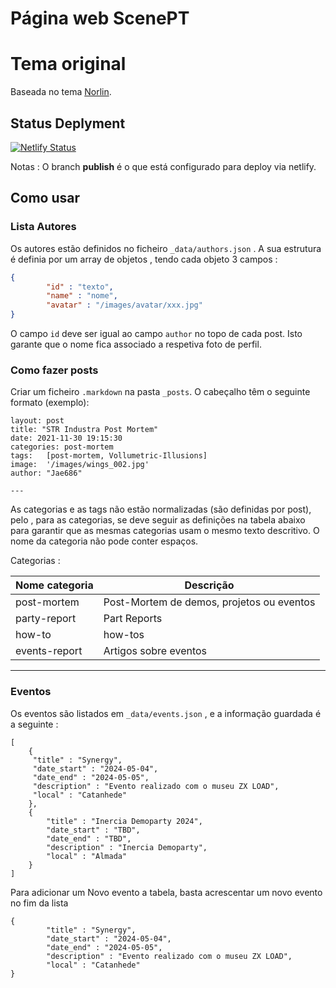 # Página web ScenePT

# Tema original
Baseada no tema [Norlin](https://norlin.netlify.app/).

## Status Deplyment
[![Netlify Status](https://api.netlify.com/api/v1/badges/1390632a-7b4c-4cb6-826d-9835f6f535a7/deploy-status)](https://app.netlify.com/sites/scenept01/deploys)


Notas : O branch **publish** é o que está configurado para deploy via netlify.


## Como usar

### Lista Autores
Os autores estão definidos no ficheiro `_data/authors.json` .
A sua estrutura é definia por um array de objetos , tendo cada objeto 3 campos : 

```json
{
        "id" : "texto",
        "name" : "nome",
        "avatar" : "/images/avatar/xxx.jpg"
}
```


 O campo `id` deve ser igual ao campo `author` no topo de cada post. Isto garante que o nome fica associado a respetiva foto de perfil.

### Como fazer posts

Criar um ficheiro `.markdown` na pasta `_posts`. O cabeçalho têm o seguinte formato (exemplo): 
```---
layout: post
title: "STR Industra Post Mortem"
date: 2021-11-30 19:15:30
categories: post-mortem
tags:   [post-mortem, Vollumetric-Illusions]
image:  '/images/wings_002.jpg'
author: "Jae686"

---
```

As categorias e as tags não estão normalizadas (são definidas por post), pelo , para as categorias, se deve seguir as definições na tabela abaixo para garantir que as mesmas categorias usam o mesmo texto descritivo. 
O nome da categoria não pode conter espaços.

Categorias :

| Nome categoria | Descrição |
|-----|-----------|
|post-mortem| Post-Mortem de demos, projetos ou eventos|
|party-report| Part Reports|
|how-to| how-tos|
|events-report| Artigos sobre eventos |
---

### Eventos

Os eventos são listados em `_data/events.json` , e a informação guardada é a seguinte : 

```
[
    {
     "title" : "Synergy",
     "date_start" : "2024-05-04",
     "date_end" : "2024-05-05",
     "description" : "Evento realizado com o museu ZX LOAD",
     "local" : "Catanhede"
    },
    {
        "title" : "Inercia Demoparty 2024",
        "date_start" : "TBD",
        "date_end" : "TBD",
        "description" : "Inercia Demoparty",
        "local" : "Almada"
    }
]
```
Para adicionar um Novo evento a tabela, basta acrescentar um novo evento no fim da lista

```
{
        "title" : "Synergy",
        "date_start" : "2024-05-04",
        "date_end" : "2024-05-05",
        "description" : "Evento realizado com o museu ZX LOAD",
        "local" : "Catanhede"
}
```
